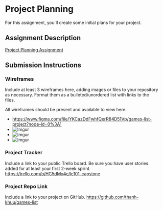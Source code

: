 # Project Planning
For this assignment, you'll create some initial plans for your project.

## Assignment Description
[Project Planning Assignment](https://education.launchcode.org/liftoff/modules/assignments/project-planning)

## Submission Instructions

### Wireframes

Include at least 3 wireframes here, adding images or files to your repository as necessary. Format them as a bulleted/unordered list with links to the files.

All wireframes should be present and available to view here.
* https://www.figma.com/file/YKCazDdFwhfQerR84D51Vp/games-list-project?node-id=0%3A1
* ![Imgur](https://i.imgur.com/g1GkJVm.png)
* ![Imgur](https://i.imgur.com/KBjAjlB.png)
* ![Imgur](https://i.imgur.com/twlwGcs.png)

### Project Tracker

Include a link to your public Trello board. Be sure you have user stories added for at least your first 2-week sprint.
https://trello.com/b/HG5dMx4e/lc101-capstone

### Project Repo Link

Include a link to your project on GitHub.
https://github.com/thanh-khuu/games-list
